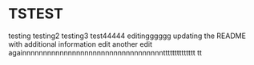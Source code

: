 # TSTEST
testing
testing2
testing3
test44444
editingggggg
updating the README with additional information
edit
another edit
againnnnnnnnnnnnnnnnnnnnnnnnnnnnnnnnnntttttttttttttt
tt
